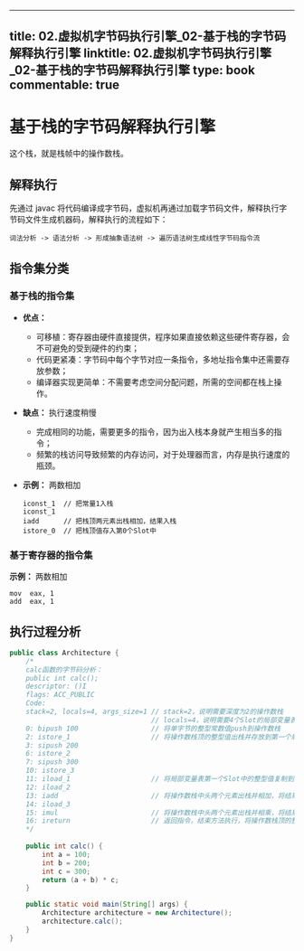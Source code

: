 
---
title: 02.虚拟机字节码执行引擎_02-基于栈的字节码解释执行引擎
linktitle: 02.虚拟机字节码执行引擎_02-基于栈的字节码解释执行引擎
type: book
commentable: true
---

# 基于栈的字节码解释执行引擎

这个栈，就是栈帧中的操作数栈。



## 解释执行

先通过 javac 将代码编译成字节码，虚拟机再通过加载字节码文件，解释执行字节码文件生成机器码，解释执行的流程如下：

```
词法分析 -> 语法分析 -> 形成抽象语法树 -> 遍历语法树生成线性字节码指令流
```



## 指令集分类

### 基于栈的指令集

- **优点：**

	- 可移植：寄存器由硬件直接提供，程序如果直接依赖这些硬件寄存器，会不可避免的受到硬件的约束；
	- 代码更紧凑：字节码中每个字节对应一条指令，多地址指令集中还需要存放参数；
	- 编译器实现更简单：不需要考虑空间分配问题，所需的空间都在栈上操作。

- **缺点：** 执行速度稍慢

	- 完成相同的功能，需要更多的指令，因为出入栈本身就产生相当多的指令；
	- 频繁的栈访问导致频繁的内存访问，对于处理器而言，内存是执行速度的瓶颈。

- **示例：** 两数相加

	```
	iconst_1  // 把常量1入栈
	iconst_1
	iadd      // 把栈顶两元素出栈相加，结果入栈
	istore_0  // 把栈顶值存入第0个Slot中
	```

### 基于寄存器的指令集

**示例：** 两数相加

```
mov  eax, 1
add  eax, 1
```



## 执行过程分析

```java
public class Architecture {
    /*
    calc函数的字节码分析：
    public int calc();
    descriptor: ()I
    flags: ACC_PUBLIC
    Code:
    stack=2, locals=4, args_size=1 // stack=2，说明需要深度为2的操作数栈
                                   // locals=4，说明需要4个Slot的局部变量表
    0: bipush 100                  // 将单字节的整型常数值push到操作数栈
    2: istore_1                    // 将操作数栈顶的整型值出栈并存放到第一个局部变量Slot中
    3: sipush 200
    6: istore_2
    7: sipush 300
    10: istore_3
    11: iload_1                    // 将局部变量表第一个Slot中的整型值复制到操作数栈顶
    12: iload_2
    13: iadd                       // 将操作数栈中头两个元素出栈并相加，将结果重新入栈
    14: iload_3
    15: imul                       // 将操作数栈中头两个元素出栈并相乘，将结果重新入栈
    16: ireturn                    // 返回指令，结束方法执行，将操作数栈顶的整型值返回给此方法的调用者
    */
    
    public int calc() {
        int a = 100;
        int b = 200;
        int c = 300;
        return (a + b) * c;
    }

    public static void main(String[] args) {
        Architecture architecture = new Architecture();
        architecture.calc();
    }
}
```


    